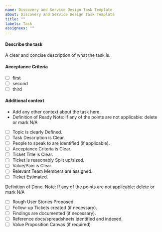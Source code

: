 ```yaml
---
name: Discovery and Service Design Task Template
about: Discovery and Service Design Task Template
title: ""
labels: Task
assignees: ""
---
```


#### Describe the task

A clear and concise description of what the task is.

#### Acceptance Criteria

- [ ] first
- [ ] second
- [ ] third

#### Additional context

- Add any other context about the task here.
- Definition of Ready
  Note: If any of the points are not applicable: delete or mark N/A
- [ ] Topic is clearly Defined.
- [ ] Task Description is Clear.
- [ ] People to speak to are identified (if applicable).
- [ ] Acceptance Criteria is Clear.
- [ ] Ticket Title is Clear.
- [ ] Ticket is reasonably Split up/sized.
- [ ] Value/Pain is Clear.
- [ ] Relevant Team Members are assigned.
- [ ] Ticket Estimated.

Definition of Done.
Note: If any of the points are not applicable: delete or mark N/A

- [ ] Rough User Stories Proposed.
- [ ] Follow-up Tickets created (if necessary).
- [ ] Findings are documented (if necessary).
- [ ] Reference docs/spreadsheets identified and indexed.
- [ ] Value Proposition Canvas (if required)
